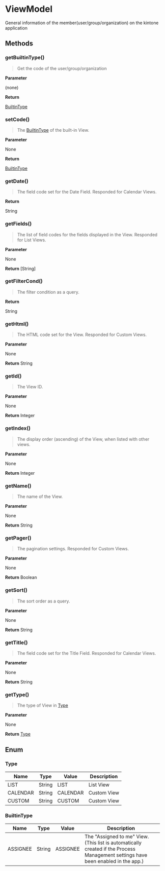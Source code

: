 # ViewModel

General information of the member(user/group/organization) on the kintone application

## Methods

### getBuiltinType()

> Get the code of the user/group/organization

**Parameter**

(none)

**Return**

[BuiltinType](#builtintype)

### setCode()

> The [BuiltinType](#BuiltinType) of the built-in View.

**Parameter**

None

**Return**

[BuiltinType](#BuiltinType)

### getDate()

> The field code set for the Date Field. Responded for Calendar Views.

**Return**

String

### getFields()

> The list of field codes for the fields displayed in the View.
> Responded for List Views.

**Parameter**

None

**Return**
[String]

### getFilterCond()

> The filter condition as a query.

**Return**

String

### getHtml()

> The HTML code set for the View. 
> Responded for Custom Views.

**Parameter**

None

**Return**
String

### getId()

> The View ID.

**Parameter**

None

**Return**
Integer


### getIndex()

> The display order (ascending) of the View, when listed with other views.

**Parameter**

None

**Return**
Integer


### getName()

> The name of the View.

**Parameter**

None

**Return**
String


### getPager()

> The pagination settings. 
Responded for Custom Views.

**Parameter**

None

**Return**
Boolean

### getSort()

> The sort order as a query.

**Parameter**

None

**Return**
String

### getTitle()

> The field code set for the Title Field. 
Responded for Calendar Views.

**Parameter**

None

**Return**
String

### getType()

> The type of View in [Type](#type)

**Parameter**

None

**Return**
[Type](#type)

## Enum

### Type

| Name | Type | Value | Description |
| --- | --- | --- | --- |
| LIST | String | LIST | List View
| CALENDAR | String | CALENDAR | Custom View
| CUSTOM | String | CUSTOM | Custom View

### BuiltinType

| Name | Type | Value | Description |
| --- | --- | --- | --- |
| ASSIGNEE | String | ASSIGNEE | The "Assigned to me" View.(This list is automatically created if the Process Management settings have been enabled in the app.)

